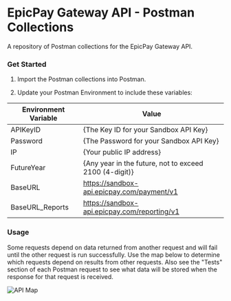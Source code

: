 # EpicPay Gateway API - Postman Collections
A repository of Postman collections for the EpicPay Gateway API.

### Get Started

1. Import the Postman collections into Postman.

2. Update your Postman Environment to include these variables:

| Environment Variable | Value |
| ------------- | ------------- |
| APIKeyID  | {The Key ID for your Sandbox API Key}  |
| Password  | {The Password for your Sandbox API Key}  |
| IP  | {Your public IP address}  |
| FutureYear  | {Any year in the future, not to exceed 2100 (4-digit)}  |
| BaseURL  | https://sandbox-api.epicpay.com/payment/v1  |
| BaseURL_Reports  | https://sandbox-api.epicpay.com/reporting/v1  |

### Usage

Some requests depend on data returned from another request and will fail until the other request is run successfully.  Use the map below to determine which requests depend on results from other requests.  Also see the "Tests" section of each Postman request to see what data will be stored when the response for that request is received.

![API Map](https://epicpay-public.s3.amazonaws.com/shared/images/devdocs/APIMap.png)
